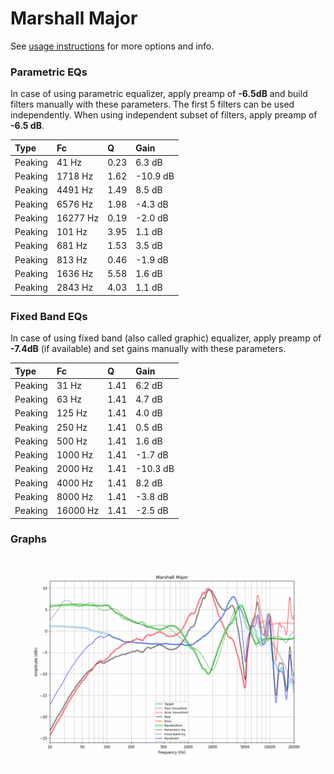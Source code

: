 # Marshall Major
See [usage instructions](https://github.com/jaakkopasanen/AutoEq#usage) for more options and info.

### Parametric EQs
In case of using parametric equalizer, apply preamp of **-6.5dB** and build filters manually
with these parameters. The first 5 filters can be used independently.
When using independent subset of filters, apply preamp of **-6.5 dB**.

| Type    | Fc       |    Q | Gain     |
|:--------|:---------|:-----|:---------|
| Peaking | 41 Hz    | 0.23 | 6.3 dB   |
| Peaking | 1718 Hz  | 1.62 | -10.9 dB |
| Peaking | 4491 Hz  | 1.49 | 8.5 dB   |
| Peaking | 6576 Hz  | 1.98 | -4.3 dB  |
| Peaking | 16277 Hz | 0.19 | -2.0 dB  |
| Peaking | 101 Hz   | 3.95 | 1.1 dB   |
| Peaking | 681 Hz   | 1.53 | 3.5 dB   |
| Peaking | 813 Hz   | 0.46 | -1.9 dB  |
| Peaking | 1636 Hz  | 5.58 | 1.6 dB   |
| Peaking | 2843 Hz  | 4.03 | 1.1 dB   |

### Fixed Band EQs
In case of using fixed band (also called graphic) equalizer, apply preamp of **-7.4dB**
(if available) and set gains manually with these parameters.

| Type    | Fc       |    Q | Gain     |
|:--------|:---------|:-----|:---------|
| Peaking | 31 Hz    | 1.41 | 6.2 dB   |
| Peaking | 63 Hz    | 1.41 | 4.7 dB   |
| Peaking | 125 Hz   | 1.41 | 4.0 dB   |
| Peaking | 250 Hz   | 1.41 | 0.5 dB   |
| Peaking | 500 Hz   | 1.41 | 1.6 dB   |
| Peaking | 1000 Hz  | 1.41 | -1.7 dB  |
| Peaking | 2000 Hz  | 1.41 | -10.3 dB |
| Peaking | 4000 Hz  | 1.41 | 8.2 dB   |
| Peaking | 8000 Hz  | 1.41 | -3.8 dB  |
| Peaking | 16000 Hz | 1.41 | -2.5 dB  |

### Graphs
![](./Marshall%20Major.png)